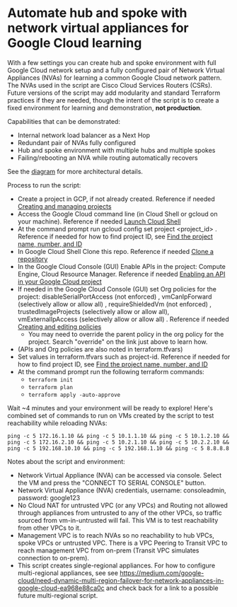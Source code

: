 # Automate hub and spoke with network virtual appliances for Google Cloud learning

With a few settings you can create hub and spoke environment with full Google Cloud network setup and a fully configured pair of Network Virtual Appliances (NVAs) for learning a common Google Cloud network pattern. The NVAs used in the script are Cisco Cloud Services Routers (CSRs). Future versions of the script may add modularity and standard Terraform practices if they are needed, though the intent of the script is to create a fixed environment for learning and demonstration, **not production**.

Capabilities that can be demonstrated:
* Internal network load balancer as a Next Hop
* Redundant pair of NVAs fully configured
* Hub and spoke environment with multiple hubs and multiple spokes
* Failing/rebooting an NVA while routing automatically recovers

See the [diagram](https://github.com/kurtradecki/gcp-nva-ilb-demo/blob/main/diagram.png) for more architectural details.


Process to run the script:
* Create a project in GCP, if not already created. Reference if needed [Creating and managing projects ](https://cloud.google.com/resource-manager/docs/creating-managing-projects)
* Access the Google Cloud command line (in Cloud Shell or gcloud on your machine). Reference if needed [Launch Cloud Shell](https://cloud.google.com/shell/docs/launching-cloud-shell)
* At the command prompt run gcloud config set project <project_id> . Reference if needed for how to find project ID, see [Find the project name, number, and ID](https://cloud.google.com/resource-manager/docs/creating-managing-projects#identifying_projects)
* In Google Cloud Shell Clone this repo. Reference if needed [Clone a repository](https://cloud.google.com/shell/docs/version-control#clone_a_repository)
* In the Google Cloud Console (GUI) Enable APIs in the project: Compute Engine, Cloud Resource Manager. Reference if needed [Enabling an API in your Google Cloud project](https://cloud.google.com/endpoints/docs/openapi/enable-api)
* If needed in the Google Cloud Console (GUI) set Org policies for the project: disableSerialPortAccess (not enforced) , vmCanIpForward (selectively allow or allow all) , requireShieldedVm (not enforced) , trustedImageProjects (selectively allow or allow all), vmExternalIpAccess (selectively allow or allow all) . Reference if needed [Creating and editing policies](https://cloud.google.com/resource-manager/docs/organization-policy/creating-managing-policies#creating_and_editing_policies)
  * You may need to override the parent policy in the org policy for the project. Search "override" on the link just above to learn how. 
* (APIs and Org policies are also noted in terraform.tfvars)
* Set values in terraform.tfvars such as project-id. Reference if needed for how to find project ID, see [Find the project name, number, and ID](https://cloud.google.com/resource-manager/docs/creating-managing-projects#identifying_projects)
* At the command prompt run the following terraform commands:
  * `terraform init`
  * `terraform plan`
  * `terraform apply -auto-approve`

Wait ~4 minutes and your environment will be ready to explore! Here's combined set of commands to run on VMs created by the script to test reachability while reloading NVAs: 
```
ping -c 5 172.16.1.10 && ping -c 5 10.1.1.10 && ping -c 5 10.1.2.10 && ping -c 5 172.16.2.10 && ping -c 5 10.2.1.10 && ping -c 5 10.2.2.10 && ping -c 5 192.168.10.10 && ping -c 5 192.168.1.10 && ping -c 5 8.8.8.8
```

Notes about the script and environment:
* Network Virtual Appliance (NVA) can be accessed via console. Select the VM and press the "CONNECT TO SERIAL CONSOLE" button.
* Network Virtual Appliance (NVA) credentials, username: consoleadmin, password: google123 
* No Cloud NAT for untrusted VPC (or any VPCs) and Routing not allowed through appliances from untrusted to any of the other VPCs, so traffic sourced from vm-in-untrusted will fail. This VM is to test reachability from other VPCs to it. 
* Management VPC is to reach NVAs so no reachability to hub VPCs, spoke VPCs or untrusted VPC. There is a VPC Peering to Transit VPC to reach management VPC from on-prem (Transit VPC simulates connection to on-prem). 
* This script creates single-regional appliances. For how to configure multi-regional appliances, see see https://medium.com/google-cloud/need-dynamic-multi-region-failover-for-network-appliances-in-google-cloud-ea968e88ca0c and check back for a link to a possible future multi-regional script.
